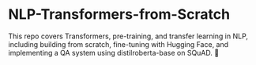 # NLP-Transformers-from-Scratch
This repo covers Transformers, pre-training, and transfer learning in NLP, including building from scratch, fine-tuning with Hugging Face, and implementing a QA system using distilroberta-base on SQuAD. 🚀
